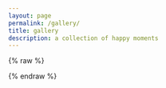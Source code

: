 ```yaml
---
layout: page
permalink: /gallery/
title: gallery
description: a collection of happy moments
---
```


<div id="instafeed">
</div>

{% raw %}
<script type="text/javascript">
  var userFeed = new Instafeed({
    get: 'user',
    userId: '709888312',
    accessToken: '709888312.1677ed0.643556082f774753907aefb0c411681a',
    target: 'instafeed',
    template: '<img src="{{image}}" />',
    limit: 100
  });
  userFeed.run();
</script>
{% endraw %}
